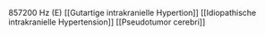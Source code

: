 857200 Hz (E)
[[Gutartige intrakranielle Hypertion]]
[[Idiopathische intrakranielle Hypertension]]
[[Pseudotumor cerebri]]